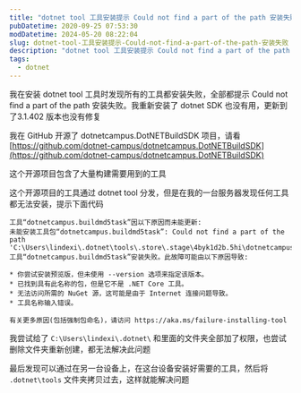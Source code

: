 ```yaml
---
title: "dotnet tool 工具安装提示 Could not find a part of the path 安装失败"
pubDatetime: 2020-09-25 07:53:30
modDatetime: 2024-05-20 08:22:04
slug: dotnet-tool-工具安装提示-Could-not-find-a-part-of-the-path-安装失败
description: "dotnet tool 工具安装提示 Could not find a part of the path 安装失败"
tags:
  - dotnet
---
```





我在安装 dotnet tool 工具时发现所有的工具都安装失败，全部都提示 Could not find a part of the path 安装失败。我重新安装了 dotnet SDK 也没有用，更新到了3.1.402 版本也没有修复

<!--more-->


<!-- CreateTime:2020/9/25 15:53:30 -->



我在 GitHub 开源了 dotnetcampus.DotNETBuildSDK 项目，请看 [https://github.com/dotnet-campus/dotnetcampus.DotNETBuildSDK](https://github.com/dotnet-campus/dotnetcampus.DotNETBuildSDK) 

这个开源项目包含了大量构建需要用到的工具

这个开源项目的工具通过 dotnet tool 分发，但是在我的一台服务器发现任何工具都无法安装，提示下面代码

```
工具“dotnetcampus.buildmd5task”因以下原因而未能更新:
未能安装工具包“dotnetcampus.buildmd5task”: Could not find a part of the path 'C:\Users\lindexi\.dotnet\tools\.store\.stage\4byk1d2b.5hi\dotnetcampus.buildmd5task'.
工具“dotnetcampus.buildmd5task”安装失败。此故障可能由以下原因导致:

* 你尝试安装预览版，但未使用 --version 选项来指定该版本。
* 已找到具有此名称的包，但是它不是 .NET Core 工具。
* 无法访问所需的 NuGet 源，这可能是由于 Internet 连接问题导致。
* 工具名称输入错误。

有关更多原因(包括强制包命名)，请访问 https://aka.ms/failure-installing-tool
```

我尝试给了 `C:\Users\lindexi\.dotnet\` 和里面的文件夹全部加了权限，也尝试删除文件夹重新创建，都无法解决此问题

最后发现可以通过在另一台设备上，在这台设备安装好需要的工具，然后将 `.dotnet\tools` 文件夹拷贝过去，这样就能解决问题

